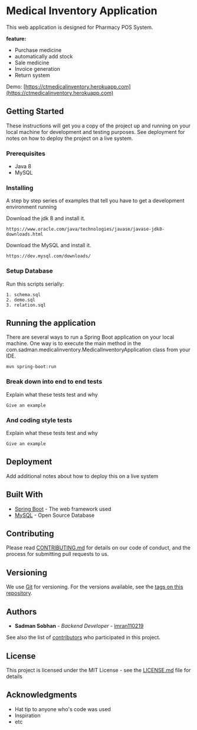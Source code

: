 # Medical Inventory Application

This web application is designed for Pharmacy POS System.

**feature:**
* Purchase medicine 
* automatically add stock
* Sale medicine
* Invoice generation
* Return system 

Demo: [https://ctmedicalinventory.herokuapp.com](https://ctmedicalinventory.herokuapp.com)

## Getting Started

These instructions will get you a copy of the project up and running on your local machine for development and testing purposes. See deployment for notes on how to deploy the project on a live system.

### Prerequisites

* Java 8
* MySQL

### Installing

A step by step series of examples that tell you have to get a development environment running

Download the jdk 8 and install it.

```
https://www.oracle.com/java/technologies/javase/javase-jdk8-downloads.html
```

Download the MySQL and install it.

```
https://dev.mysql.com/downloads/
```

### Setup Database

Run this scripts serially:

```
1. schema.sql
2. demo.sql
3. relation.sql
```

## Running the application

There are several ways to run a Spring Boot application on your local machine. One way is to execute the main method in the com.sadman.medicalinventory.MedicalInventoryApplication class from your IDE.

```
mvn spring-boot:run
```

### Break down into end to end tests

Explain what these tests test and why

```
Give an example
```

### And coding style tests

Explain what these tests test and why

```
Give an example
```

## Deployment

Add additional notes about how to deploy this on a live system

## Built With

* [Spring Boot](https://spring.io/projects/spring-boot) - The web framework used
* [MySQL](https://www.mysql.com/) - Open Source Database

## Contributing

Please read [CONTRIBUTING.md](https://gist.github.com/PurpleBooth/b24679402957c63ec426) for details on our code of conduct, and the process for submitting pull requests to us.

## Versioning

We use [Git](https://gitforwindows.org/) for versioning. For the versions available, see the [tags on this repository](https://github.com/imran110219/Book_Review_App/commits/master).

## Authors

* **Sadman Sobhan** - *Backend Developer* - [imran110219](https://github.com/imran110219)

See also the list of [contributors](https://github.com/imran110219/Medical-Inventory/settings/collaboration) who participated in this project.

## License

This project is licensed under the MIT License - see the [LICENSE.md](LICENSE.md) file for details

## Acknowledgments

* Hat tip to anyone who's code was used
* Inspiration
* etc
